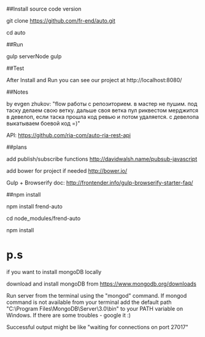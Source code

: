 ﻿##Install source code version

git clone https://github.com/fr-end/auto.git

cd auto

##Run

gulp serverNode
gulp

##Test

After Install and Run you can see our project at http://localhost:8080/

##Notes

by evgen zhukov:
"flow работы с репозиторием.
в мастер не пушим.
под таску делаем свою ветку.
дальше своя ветка пул риквестом мерджится в девелоп, если таска прошла код ревью и потом удаляется.
с девелопа выкатываем боевой код =)"

API:
https://github.com/ria-com/auto-ria-rest-api

##plans

add publish/subscribe functions http://davidwalsh.name/pubsub-javascript

add bower for project if needed http://bower.io/

Gulp + Browserify doc:
http://frontender.info/gulp-browserify-starter-faq/

##npm install

npm install frend-auto

cd node_modules/frend-auto

npm install

# p.s
if you want to install mongoDB locally

download and install mongoDB from https://www.mongodb.org/downloads

Run server from the terminal using the "mongod" command.
If mongod command is not available from your terminal add the default path
"C:\Program Files\MongoDB\Server\3.0\bin" to your PATH variable on Windows.
If there are some troubles - google it :)

Successful output might be like "waiting for connections on port 27017"